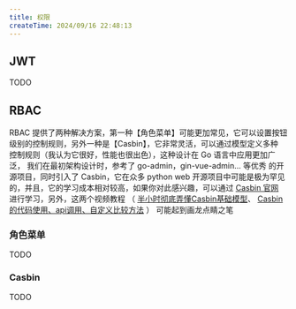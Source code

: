 ```yaml
---
title: 权限
createTime: 2024/09/16 22:48:13
---
```


## JWT

TODO

## RBAC

RBAC 提供了两种解决方案，第一种【角色菜单】可能更加常见，它可以设置按钮级别的控制规则，另外一种是【Casbin】，它非常灵活，可以通过模型定义多种
控制规则（我认为它很好，性能也很出色），这种设计在 Go 语言中应用更加广泛， 我们在最初架构设计时，参考了 go-admin，gin-vue-admin... 等优秀
的开源项目，同时引入了 Casbin，它在众多 python web 开源项目中可能是极为罕见的，并且，它的学习成本相对较高，如果你对此感兴趣，可以通过 
[Casbin 官网](https://casbin.org/docs/get-started) 进行学习，另外，这两个视频教程 （
[半小时彻底弄懂Casbin基础模型](https://www.bilibili.com/video/BV1qz4y167XP/?spm_id_from=333.999.0.0&vd_source=958c4d7f9243c68a0ec9dcd327bad930)、
[Casbin的代码使用、api调用、自定义比较方法](https://www.bilibili.com/video/BV13r4y1M7AC/?spm_id_from=333.999.0.0&vd_source=958c4d7f9243c68a0ec9dcd327bad930)
） 可能起到画龙点睛之笔

### 角色菜单

TODO

### Casbin

TODO

